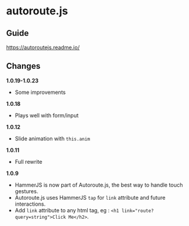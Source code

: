 # autoroute.js

## Guide
  
https://autoroutejs.readme.io/

## Changes

**1.0.19-1.0.23**

- Some improvements

**1.0.18**

- Plays well with form/input

**1.0.12**

- Slide animation with `this.anim`

**1.0.11**

- Full rewrite

**1.0.9**

- HammerJS is now part of Autoroute.js, the best way to handle touch gestures.
- Autoroute.js uses HammerJS `tap` for `link` attribute and future interactions.
- Add `link` attribute to any html tag, eg : `<h1 link="route?query=string">Click Me</h2>`.
